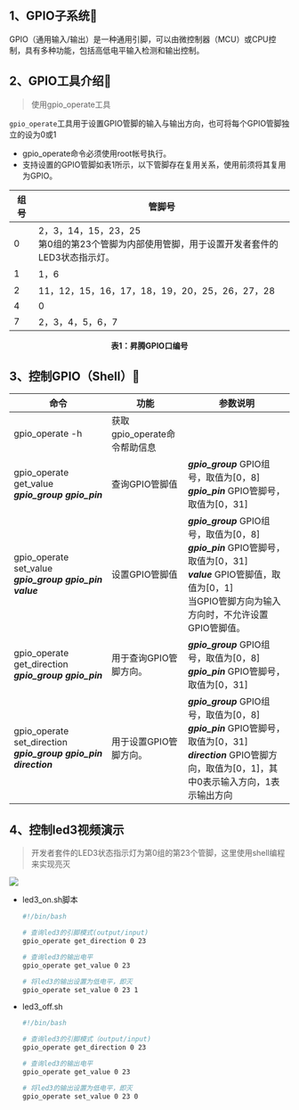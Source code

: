 ## 1、GPIO子系统🚀

GPIO（通用输入/输出）是一种通用引脚，可以由微控制器（MCU）或CPU控制，具有多种功能，包括高低电平输入检测和输出控制。

## 2、GPIO工具介绍🚀
> 使用gpio_operate工具

`gpio_operate`工具用于设置GPIO管脚的输入与输出方向，也可将每个GPIO管脚独立的设为0或1
- gpio_operate命令必须使用root帐号执行。
- 支持设置的GPIO管脚如表1所示，以下管脚存在复用关系，使用前须将其复用为GPIO。

| 组号 | 管脚号 |
| --- | --- |
| 0 | 2，3，14，15，23，25 <br>第0组的第23个管脚为内部使用管脚，用于设置开发者套件的LED3状态指示灯。|
| 1 | 1，6 |
| 2 | 11，12，15，16，17，18，19，20，25，26，27，28 |
| 4 | 0 |
| 7 | 2，3，4，5，6，7 |

**<center>表1：昇腾GPIO口编号**</center>

## 3、控制GPIO（Shell）🚀

| 命令 | 功能 | 参数说明 |
| --- | --- | --- |
| gpio_operate -h | 获取gpio_operate命令帮助信息 | |
| gpio_operate get_value ***gpio_group gpio_pin***| 查询GPIO管脚值 |***gpio_group***  GPIO组号，取值为[0，8] <br> ***gpio_pin*** GPIO管脚号，取值为[0，31]|
|gpio_operate set_value ***gpio_group gpio_pin value*** | 设置GPIO管脚值 | ***gpio_group*** GPIO组号，取值为[0，8]<br> ***gpio_pin*** GPIO管脚号，取值为[0，31]<br> ***value*** GPIO管脚值，取值为[0，1]<br> 当GPIO管脚方向为输入方向时，不允许设置GPIO管脚值。|
| gpio_operate get_direction ***gpio_group gpio_pin*** | 用于查询GPIO管脚方向。 | ***gpio_group*** GPIO组号，取值为[0，8]<br> ***gpio_pin*** GPIO管脚号，取值为[0，31] |
| gpio_operate set_direction ***gpio_group gpio_pin direction*** | 用于设置GPIO管脚方向。 | ***gpio_group*** GPIO组号，取值为[0，8]<br> ***gpio_pin*** GPIO管脚号，取值为[0，31]<br> ***direction*** GPIO管脚方向，取值为[0，1]，其中0表示输入方向，1表示输出方向 |

## 4、控制led3视频演示
>开发者套件的LED3状态指示灯为第0组的第23个管脚，这里使用shell编程来实现亮灭

![](./../../img/led3.gif)

- led3_on.sh脚本

  ```bash
  #!/bin/bash

  # 查询led3的引脚模式(output/input)
  gpio_operate get_direction 0 23

  # 查询led3的输出电平
  gpio_operate get_value 0 23

  # 将led3的输出设置为低电平，即灭
  gpio_operate set_value 0 23 1
  ```

- led3_off.sh

  ```bash
  #!/bin/bash

  # 查询led3的引脚模式（output/input)
  gpio_operate get_direction 0 23

  # 查询led3的输出电平
  gpio_operate get_value 0 23

  # 将led3的输出设置为低电平，即灭
  gpio_operate set_value 0 23 0
  ```